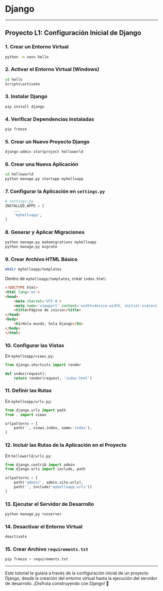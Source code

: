 # Django

---

## **Proyecto L1: Configuración Inicial de Django**

### **1. Crear un Entorno Virtual**

```bash
python -m venv hello
```

### **2. Activar el Entorno Virtual (Windows)**

```bash
cd hello
Scripts\activate
```

### **3. Instalar Django**

```bash
pip install django
```

### **4. Verificar Dependencias Instaladas**

```bash
pip freeze
```

### **5. Crear un Nuevo Proyecto Django**

```bash
django-admin startproject helloworld
```

### **6. Crear una Nueva Aplicación**

```bash
cd helloworld
python manage.py startapp myhelloapp
```

### **7. Configurar la Aplicación en `settings.py`**

```python
# settings.py
INSTALLED_APPS = [
    ...
    'myhelloapp',
]
```

### **8. Generar y Aplicar Migraciones**

```bash
python manage.py makemigrations myhelloapp
python manage.py migrate
```

### **9. Crear Archivo HTML Básico**

```bash
mkdir myhelloapp/templates
```

Dentro de `myhelloapp/templates`, crear `index.html`:

```html
<!DOCTYPE html>
<html lang='es'>
<head>
    <meta charset='UTF-8'>
    <meta name='viewport' content='width=device-width, initial-scale=1.0'>
    <title>Página de inicio</title>
</head>
<body>
    <h1>Hola mundo, hola Django</h1>
</body>
</html>
```

### **10. Configurar las Vistas**

En `myhelloapp/views.py`:

```python
from django.shortcuts import render

def index(request):
    return render(request, 'index.html')
```

### **11. Definir las Rutas**

En `myhelloapp/urls.py`:

```python
from django.urls import path
from . import views

urlpatterns = [
    path('', views.index, name='index'),
]
```

### **12. Incluir las Rutas de la Aplicación en el Proyecto**

En `helloworld/urls.py`:

```python
from django.contrib import admin
from django.urls import include, path

urlpatterns = [
    path('admin/', admin.site.urls),
    path('', include('myhelloapp.urls'))
]
```

### **13. Ejecutar el Servidor de Desarrollo**

```bash
python manage.py runserver
```

### **14. Desactivar el Entorno Virtual**

```bash
deactivate
```

### **15. Crear Archivo `requirements.txt`**

```bash
pip freeze > requirements.txt
```

---

Este tutorial te guiará a través de la configuración inicial de un proyecto Django, desde la creación del entorno virtual hasta la ejecución del servidor de desarrollo. ¡Disfruta construyendo con Django! 🚀

